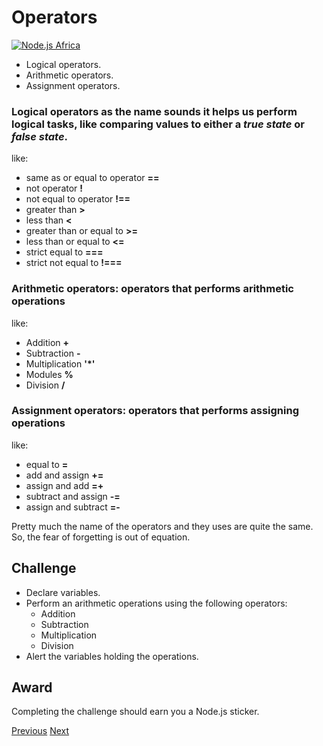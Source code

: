 # Operators

[![Node.js Africa](https://img.shields.io/badge/node.js%20africa-contributor-green.svg)](http://github.com/nodejsafrica/team-nodejs-africa)

- Logical operators.
- Arithmetic operators.
- Assignment operators.

### Logical operators as the name sounds it helps us perform logical tasks, like comparing values to either a *true state* or *false state*.

like:
- same as or equal to operator **==**
- not operator **!**
- not equal to operator **!==**
- greater than **>**
- less than **<**
- greater than or equal to **>=**
- less than or equal to **<=**
- strict equal to **===**
- strict not equal to **!===**

### Arithmetic operators: operators that performs arithmetic operations 

like:
- Addition **+**
- Subtraction **-**
- Multiplication **'*'**
- Modules **%**
- Division **/**

### Assignment operators: operators that performs assigning operations

like:
- equal to **=**
- add and assign **+=**
- assign and add **=+**
- subtract and assign **-=**
- assign and subtract **=-**

Pretty much the name of the operators and they uses are quite the same. So, the fear of forgetting is out of equation.

## Challenge 
- Declare variables.
- Perform an arithmetic operations using the following operators:
    - Addition
    - Subtraction
    - Multiplication 
    - Division
- Alert the variables holding the operations.

## Award
Completing the challenge should earn you a Node.js sticker.


[Previous](https://github.com/NodeJSAfrica/workshoppers/tree/master/2.%20working%20with%20variables) [Next](https://github.com/NodeJSAfrica/workshoppers/tree/master/4.%20working%20with%20construct)

